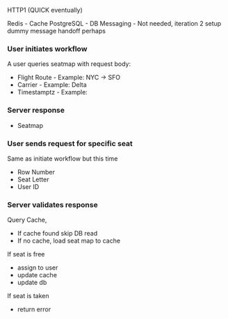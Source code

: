 HTTP1 (QUICK eventually)

Redis - Cache
PostgreSQL - DB
Messaging - Not needed, iteration 2 setup dummy message handoff perhaps

### User initiates workflow

A user queries seatmap with request body:

- Flight Route - Example: NYC -> SFO
- Carrier - Example: Delta
- Timestamptz - Example: <current timestamp>

### Server response

- Seatmap

### User sends request for specific seat

Same as initiate workflow but this time

- Row Number
- Seat Letter
- User ID

### Server validates response

Query Cache,

- If cache found skip DB read
- If no cache, load seat map to cache

If seat is free

- assign to user
- update cache
- update db

If seat is taken

- return error